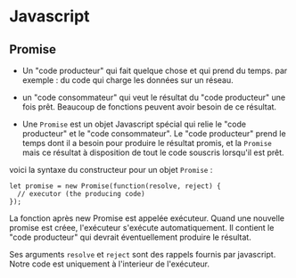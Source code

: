 # Javascript

## Promise

*   Un "code producteur" qui fait quelque chose et qui prend du temps. par exemple : du code qui charge les données sur un réseau.

*   un "code consommateur" qui veut le résultat du "code producteur" une fois prêt. Beaucoup de fonctions peuvent avoir besoin de ce résultat.

*   Une `Promise` est un objet Javascript spécial qui relie le "code producteur" et le "code consommateur". Le "code producteur" prend le temps dont il a besoin pour produire le résultat promis, et la `Promise` mais ce résultat à disposition de tout le code souscris lorsqu'il est prêt.

voici la syntaxe du constructeur pour un objet `Promise` : 

```
let promise = new Promise(function(resolve, reject) {
  // executor (the producing code)
});
```

La fonction après new Promise est appelée exécuteur. Quand une nouvelle promise est créee, l'exécuteur s'exécute automatiquement. Il contient le "code producteur" qui devrait éventuellement produire le résultat.

Ses arguments `resolve` et `reject` sont des rappels fournis par javascript. Notre code est uniquement à l'interieur de l'exécuteur.